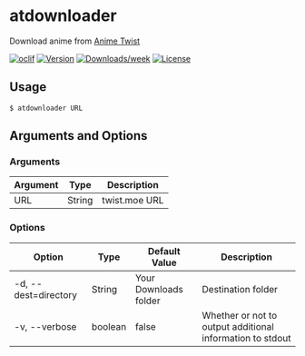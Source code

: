 # atdownloader

Download anime from [Anime Twist](https://twist.moe)

[![oclif](https://img.shields.io/badge/cli-oclif-brightgreen.svg)](https://oclif.io)
[![Version](https://img.shields.io/npm/v/atdownloader.svg)](https://npmjs.org/package/atdownloader)
[![Downloads/week](https://img.shields.io/npm/dw/atdownloader.svg)](https://npmjs.org/package/atdownloader)
[![License](https://img.shields.io/npm/l/atdownloader.svg)](https://github.com/rafifos/atdownloader/blob/master/package.json)

## Usage

`$ atdownloader URL`

## Arguments and Options

### Arguments

| Argument | Type   | Description   |
|----------|--------|---------------|
| URL      | String | twist.moe URL |

### Options

| Option               | Type    | Default Value         | Description                                               |
|----------------------|---------|-----------------------|-----------------------------------------------------------|
| -d, --dest=directory | String  | Your Downloads folder | Destination folder                                        |
| -v, --verbose        | boolean | false                 | Whether or not to output additional information to stdout |
